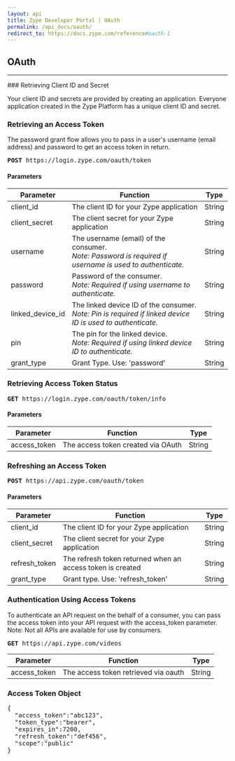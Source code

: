 ```yaml
---
layout: api
title: Zype Developer Portal | OAuth
permalink: /api_docs/oauth/
redirect_to: https://docs.zype.com/reference#oauth-1
---
```

## OAuth
<hr>
### Retrieving Client ID and Secret

Your client ID and secrets are provided by creating an application. Everyone application created in the Zype Platform has a unique client ID and secret.

### Retrieving an Access Token

The password grant flow allows you to pass in a user's username (email address) and password to get an access token in return.

<pre><b>POST</b> https://login.zype.com/oauth/token</pre>

#### Parameters

Parameter | Function | Type
--------- | -------- | ----
client_id | The client ID for your Zype application      | String
client_secret | The client secret for your Zype application   | String
username | The username (email) of the consumer. <br />*Note: Password is required if username is used to authenticate.* | String
password | Password of the consumer. <br />*Note: Required if using username to authenticate.* | String
linked_device_id | The linked device ID of the consumer. <br />*Note: Pin is required if linked device ID is used to authenticate.* | String
pin | The pin for the linked device. <br />*Note: Required if using linked device ID to authenticate.* | String
grant_type | Grant Type. Use: 'password' | String

### Retrieving Access Token Status
<pre><b>GET</b> https://login.zype.com/oauth/token/info</pre>

#### Parameters

Parameter | Function | Type
--------- | -------- | ----
access_token | The access token created via OAuth | String

### Refreshing an Access Token
<pre><b>POST</b> https://api.zype.com/oauth/token</pre>

#### Parameters

Parameter | Function | Type
--------- | -------- | ----
client_id | The client ID for your Zype application      | String
client_secret | The client secret for your Zype application   | String
refresh_token | The refresh token returned when an access token is created | String
grant_type | Grant type. Use: 'refresh_token' | String

### Authentication Using Access Tokens

To authenticate an API request on the behalf of a consumer, you can pass the access token
into your API request with the access_token parameter. Note: Not all APIs are available for use by consumers.

<pre><b>GET</b> https://api.zype.com/videos</pre>

Parameter | Function | Type
--------- | -------- | ----
access_token | The access token retrieved via oauth | String

### Access Token Object

<pre>{
  "access_token":"abc123",
  "token_type":"bearer",
  "expires_in":7200,
  "refresh_token":"def456",
  "scope":"public"
}
</pre>
